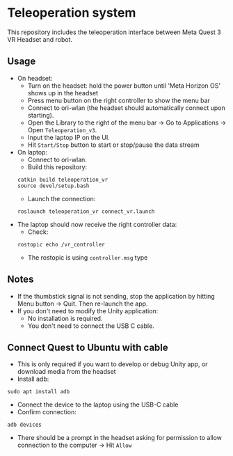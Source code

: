 # Teleoperation system

This repository includes the teleoperation interface between Meta Quest 3 VR Headset and robot.

## Usage
- On headset: 
    - Turn on the headset: hold the power button until 'Meta Horizon OS' shows up in the headset
    - Press menu button on the right controller to show the menu bar 
    - Connect to ori-wlan (the headset should automatically connect upon starting).
    - Open the Library to the right of the menu bar -> Go to Applications -> Open `Teleoperation_v3`.
    - Input the laptop IP on the UI.
    - Hit `Start/Stop` button to start or stop/pause the data stream
- On laptop:
    - Connect to ori-wlan.
    - Build this repository: 
    ```
    catkin build teleoperation_vr
    source devel/setup.bash
    ```
    - Launch the connection:
    ```
    roslaunch teleoperation_vr connect_vr.launch
    ```
- The laptop should now receive the right controller data:
    - Check:
    ```
    rostopic echo /vr_controller
    ```
    - The rostopic is using `controller.msg` type


## Notes
- If the thumbstick signal is not sending, stop the application by hitting Menu button -> Quit. Then re-launch the app.
- If you don't need to modify the Unity application:
    - No installation is required.
    - You don't need to connect the USB C cable.


## Connect Quest to Ubuntu with cable
- This is only required if you want to develop or debug Unity app, or download media from the headset
- Install adb:
```
sudo apt install adb
```
- Connect the device to the laptop using the USB-C cable
- Confirm connection:
```
adb devices
```
- There should be a prompt in the headset asking for permission to allow connection to the computer -> Hit `Allow`